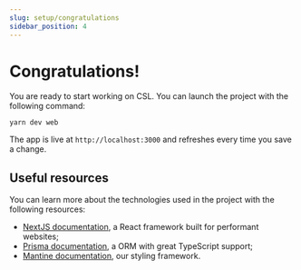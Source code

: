```yaml
---
slug: setup/congratulations
sidebar_position: 4
---
```

# Congratulations!

You are ready to start working on CSL. You can launch the project with the following command:

```
yarn dev web
```

The app is live at `http://localhost:3000` and refreshes every time you save a change.

## Useful resources

You can learn more about the technologies used in the project with the following resources:

- [NextJS documentation](https://nextjs.org/docs), a React framework built for performant websites;
- [Prisma documentation](https://www.prisma.io/docs), a ORM with great TypeScript support;
- [Mantine documentation](https://mantine.dev), our styling framework.
